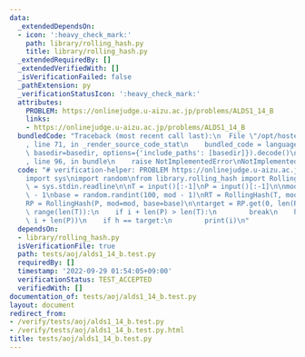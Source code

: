 ```yaml
---
data:
  _extendedDependsOn:
  - icon: ':heavy_check_mark:'
    path: library/rolling_hash.py
    title: library/rolling_hash.py
  _extendedRequiredBy: []
  _extendedVerifiedWith: []
  _isVerificationFailed: false
  _pathExtension: py
  _verificationStatusIcon: ':heavy_check_mark:'
  attributes:
    PROBLEM: https://onlinejudge.u-aizu.ac.jp/problems/ALDS1_14_B
    links:
    - https://onlinejudge.u-aizu.ac.jp/problems/ALDS1_14_B
  bundledCode: "Traceback (most recent call last):\n  File \"/opt/hostedtoolcache/PyPy/3.7.13/x64/site-packages/onlinejudge_verify/documentation/build.py\"\
    , line 71, in _render_source_code_stat\n    bundled_code = language.bundle(stat.path,\
    \ basedir=basedir, options={'include_paths': [basedir]}).decode()\n  File \"/opt/hostedtoolcache/PyPy/3.7.13/x64/site-packages/onlinejudge_verify/languages/python.py\"\
    , line 96, in bundle\n    raise NotImplementedError\nNotImplementedError\n"
  code: "# verification-helper: PROBLEM https://onlinejudge.u-aizu.ac.jp/problems/ALDS1_14_B\n\
    import sys\nimport random\nfrom library.rolling_hash import RollingHash\n\ninput\
    \ = sys.stdin.readline\n\nT = input()[:-1]\nP = input()[:-1]\n\nmod = (1 << 61)\
    \ - 1\nbase = random.randint(100, mod - 1)\nRT = RollingHash(T, mod=mod, base=base)\n\
    RP = RollingHash(P, mod=mod, base=base)\n\ntarget = RP.get(0, len(P))\nfor i in\
    \ range(len(T)):\n    if i + len(P) > len(T):\n        break\n    h = RT.get(i,\
    \ i + len(P))\n    if h == target:\n        print(i)\n"
  dependsOn:
  - library/rolling_hash.py
  isVerificationFile: true
  path: tests/aoj/alds1_14_b.test.py
  requiredBy: []
  timestamp: '2022-09-29 01:54:05+09:00'
  verificationStatus: TEST_ACCEPTED
  verifiedWith: []
documentation_of: tests/aoj/alds1_14_b.test.py
layout: document
redirect_from:
- /verify/tests/aoj/alds1_14_b.test.py
- /verify/tests/aoj/alds1_14_b.test.py.html
title: tests/aoj/alds1_14_b.test.py
---
```

